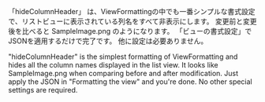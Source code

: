 「hideColumnHeader」 は、ViewFormattingの中でも一番シンプルな書式設定で、リストビューに表示されている列名をすべて非表示にします。
変更前と変更後を比べると SampleImage.png のようになります。
「ビューの書式設定」でJSONを適用するだけで完了です。
他に設定は必要ありません。

"hideColumnHeader" is the simplest formatting of ViewFormatting and hides all the column names displayed in the list view.
It looks like SampleImage.png when comparing before and after modification.
Just apply the JSON in "Formatting the view" and you're done.
No other special settings are required.

